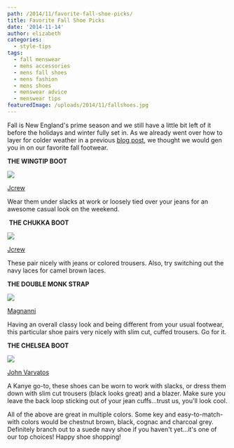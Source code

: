 ```yaml
---
path: /2014/11/favorite-fall-shoe-picks/
title: Favorite Fall Shoe Picks
date: '2014-11-14'
author: elizabeth
categories:
  - style-tips
tags:
  - fall menswear
  - mens accessories
  - mens fall shoes
  - mens fashion
  - mens shoes
  - menswear advice
  - menswear tips
featuredImage: /uploads/2014/11/fallshoes.jpg
---
```

Fall is New England's prime season and we still have a little bit left of it before the holidays and winter fully set in. As we already went over how to layer for colder weather in a previous [blog post](http://2014/09/layering-up-for-fall.html), we thought we would gen you in on our favorite fall footwear.

**THE WINGTIP BOOT**

[![](http://2.bp.blogspot.com/-nGIPgYpw6eE/VCW-cCqftOI/AAAAAAAAAtI/a-0rczt8pRg/s1600/alfredsargent.jpg)](http://2.bp.blogspot.com/-nGIPgYpw6eE/VCW-cCqftOI/AAAAAAAAAtI/a-0rczt8pRg/s1600/alfredsargent.jpg)

[Jcrew](https://www.jcrew.com/mens_category/JCrewingoodcompany/alfredsargent/PRDOVR~02802/02802.jsp)

Wear them under slacks at work or loosely tied over your jeans for an awesome casual look on the weekend.

 **THE CHUKKA BOOT**

[![](http://4.bp.blogspot.com/-hHWTeTlQVzA/VCW-x6sr47I/AAAAAAAAAtY/dvLfmq8hNIM/s1600/suede%2Bchukka.jpg)](http://4.bp.blogspot.com/-hHWTeTlQVzA/VCW-x6sr47I/AAAAAAAAAtY/dvLfmq8hNIM/s1600/suede%2Bchukka.jpg)

[Jcrew](https://www.jcrew.com/mens_category/shoes/casualbootschukkas/PRDOVR~05704/05704.jsp?srcCode=PINT00001&srcCode=PINT00003)

These pair nicely with jeans or colored trousers. Also, try switching out the navy laces for camel brown laces.

**THE DOUBLE MONK STRAP**

[![](http://3.bp.blogspot.com/-NW8Dy0EO3zM/VCW_DazNpAI/AAAAAAAAAtg/6PrbDME6_-E/s1600/double%2Bmonks.jpg)](http://3.bp.blogspot.com/-NW8Dy0EO3zM/VCW_DazNpAI/AAAAAAAAAtg/6PrbDME6_-E/s1600/double%2Bmonks.jpg)

[Magnanni](http://shop.nordstrom.com/s/magnanni-miro-double-monk-strap-shoe-men/3298553?origin=category&contextualcategoryid=0&fashioncolor=&resultback=0)

Having an overall classy look and being different from your usual footwear, this particular shoe pairs very nicely with slim cut, cuffed trousers. Go for it.

**THE CHELSEA BOOT**

[![](http://1.bp.blogspot.com/-dlcRXq1_zks/VCW-n7HRjfI/AAAAAAAAAtQ/pBv2C-KKxq4/s1600/varvatoschelseaboot.jpg)](http://1.bp.blogspot.com/-dlcRXq1_zks/VCW-n7HRjfI/AAAAAAAAAtQ/pBv2C-KKxq4/s1600/varvatoschelseaboot.jpg)

[John Varvatos](http://www.neimanmarcus.com/John-Varvatos-Leather-Luxe-Chelsea-Boot/prod171780046/p.prod?srccode=cii_17588969&cpncode=32-404144857-2&ecid=NMCIGoogleProductAds)

A Kanye go-to, these shoes can be worn to work with slacks, or dress them down with slim cut trousers (black looks great) and a blazer. Make sure you leave the back loop sticking out of your jean cuffs...trust us, you'll look cool.

All of the above are great in multiple colors. Some key and easy-to-match-with colors would be chestnut brown, black, cognac and charcoal grey. Definitely branch out to a suede navy shoe if you haven't yet...it's one of our top choices! Happy shoe shopping!